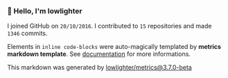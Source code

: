 ### 👋 Hello, I'm lowlighter

I joined GitHub on `20/10/2016`.
I contributed to `15` repositories and made `1346` commits.

Elements in `inline code-blocks` were auto-magically templated by **metrics markdown template**.
See [documentation](https://github.com/lowlighter/metrics/blob/master/source/templates/markdown/README.md) for more informations.

This markdown was generated by [lowlighter/metrics@3.7.0-beta](https://github.com/lowlighter/metrics)
